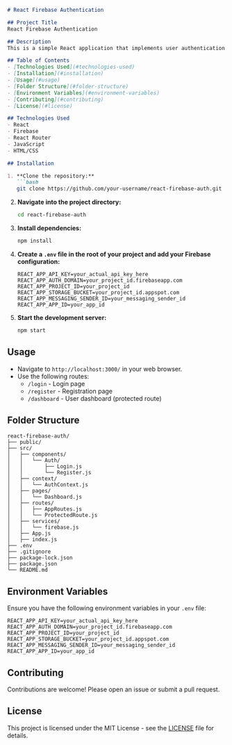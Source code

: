 
```markdown
# React Firebase Authentication

## Project Title
React Firebase Authentication

## Description
This is a simple React application that implements user authentication using Firebase. Users can register, log in, and log out. The<br> application demonstrates how to integrate Firebase Authentication with a React application using functional components and React Hooks.

## Table of Contents
- [Technologies Used](#technologies-used)
- [Installation](#installation)
- [Usage](#usage)
- [Folder Structure](#folder-structure)
- [Environment Variables](#environment-variables)
- [Contributing](#contributing)
- [License](#license)

## Technologies Used
- React
- Firebase
- React Router
- JavaScript
- HTML/CSS

## Installation

1. **Clone the repository:**
   ```bash
   git clone https://github.com/your-username/react-firebase-auth.git
   ```

2. **Navigate into the project directory:**
   ```bash
   cd react-firebase-auth
   ```

3. **Install dependencies:**
   ```bash
   npm install
   ```

4. **Create a `.env` file in the root of your project and add your Firebase configuration:**
   ```plaintext
   REACT_APP_API_KEY=your_actual_api_key_here
   REACT_APP_AUTH_DOMAIN=your_project_id.firebaseapp.com
   REACT_APP_PROJECT_ID=your_project_id
   REACT_APP_STORAGE_BUCKET=your_project_id.appspot.com
   REACT_APP_MESSAGING_SENDER_ID=your_messaging_sender_id
   REACT_APP_APP_ID=your_app_id
   ```

5. **Start the development server:**
   ```bash
   npm start
   ```

## Usage

- Navigate to `http://localhost:3000/` in your web browser.
- Use the following routes:
  - `/login` - Login page
  - `/register` - Registration page
  - `/dashboard` - User dashboard (protected route)

## Folder Structure
```
react-firebase-auth/
├── public/
├── src/
│   ├── components/
│   │   └── Auth/
│   │       ├── Login.js
│   │       └── Register.js
│   ├── context/
│   │   └── AuthContext.js
│   ├── pages/
│   │   └── Dashboard.js
│   ├── routes/
│   │   ├── AppRoutes.js
│   │   └── ProtectedRoute.js
│   ├── services/
│   │   └── firebase.js
│   ├── App.js
│   ├── index.js
├── .env
├── .gitignore
├── package-lock.json
├── package.json
└── README.md
```

## Environment Variables

Ensure you have the following environment variables in your `.env` file:

```plaintext
REACT_APP_API_KEY=your_actual_api_key_here
REACT_APP_AUTH_DOMAIN=your_project_id.firebaseapp.com
REACT_APP_PROJECT_ID=your_project_id
REACT_APP_STORAGE_BUCKET=your_project_id.appspot.com
REACT_APP_MESSAGING_SENDER_ID=your_messaging_sender_id
REACT_APP_APP_ID=your_app_id
```

## Contributing
Contributions are welcome! Please open an issue or submit a pull request.

## License
This project is licensed under the MIT License - see the [LICENSE](LICENSE) file for details.

```
